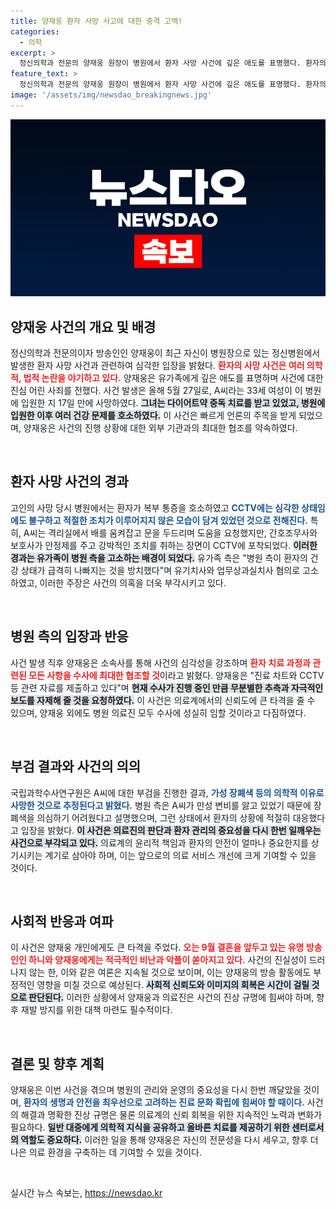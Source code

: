 ```yaml
---
title: 양재웅 환자 사망 사고에 대한 충격 고백!
categories:
  - 의학
excerpt: >
  정신의학과 전문의 양재웅 원장이 병원에서 환자 사망 사건에 깊은 애도를 표명했다. 환자의 안타까운 죽음 뒤엔 의료진의 방치 의혹이 제기되고 있어, 이번 사건을 둘러싼 진실이 궁금증을 자아낸다.
feature_text: >
  정신의학과 전문의 양재웅 원장이 병원에서 환자 사망 사건에 깊은 애도를 표명했다. 환자의 안타까운 죽음 뒤엔 의료진의 방치 의혹이 제기되고 있어, 이번 사건을 둘러싼 진실이 궁금증을 자아낸다.
image: '/assets/img/newsdao_breakingnews.jpg'
---
```


<p><img src="/assets/img/newsdao_breakingnews.jpg" alt="flaretime 속보" /></p>

<h2 data-ke-size="size26">양재웅 사건의 개요 및 배경</h2>

<p data-ke-size="size16">정신의학과 전문의이자 방송인인 양재웅이 최근 자신이 병원장으로 있는 정신병원에서 발생한 환자 사망 사건과 관련하여 심각한 입장을 밝혔다. <b><span style="color: #ee2323;">환자의 사망 사건은 여러 의학적, 법적 논란을 야기하고 있다.</span></b> 양재웅은 유가족에게 깊은 애도를 표명하며 사건에 대한 진심 어린 사죄를 전했다. 사건 발생은 올해 5월 27일로, A씨라는 33세 여성이 이 병원에 입원한 지 17일 만에 사망하였다. <b><span style="background-color: #21538527;">그녀는 다이어트약 중독 치료를 받고 있었고, 병원에 입원한 이후 여러 건강 문제를 호소하였다.</span></b> 이 사건은 빠르게 언론의 주목을 받게 되었으며, 양재웅은 사건의 진행 상황에 대한 외부 기관과의 최대한 협조를 약속하였다.</p>

<p data-ke-size="size16">&nbsp;</p>

<h2 data-ke-size="size26">환자 사망 사건의 경과</h2>

<p data-ke-size="size16">고인의 사망 당시 병원에서는 환자가 복부 통증을 호소하였고 <b><span style="color: #1a5490;">CCTV에는 심각한 상태임에도 불구하고 적절한 조치가 이루어지지 않은 모습이 담겨 있었던 것으로 전해진다.</span></b> 특히, A씨는 격리실에서 배를 움켜잡고 문을 두드리며 도움을 요청했지만, 간호조무사와 보호사가 안정제를 주고 강박적인 조치를 취하는 장면이 CCTV에 포착되었다. <b><span style="background-color: #21538527;">이러한 경과는 유가족이 병원 측을 고소하는 배경이 되었다.</span></b> 유가족 측은 "병원 측이 환자의 건강 상태가 급격히 나빠지는 것을 방치했다"며 유기치사와 업무상과실치사 혐의로 고소하였고, 이러한 주장은 사건의 의혹을 더욱 부각시키고 있다.</p>

<p data-ke-size="size16">&nbsp;</p>

<h2 data-ke-size="size26">병원 측의 입장과 반응</h2>

<p data-ke-size="size16">사건 발생 직후 양재웅은 소속사를 통해 사건의 심각성을 강조하며 <b><span style="color: #ee2323;">환자 치료 과정과 관련된 모든 사항을 수사에 최대한 협조할 것</span></b>이라고 밝혔다. 양재웅은 "진료 차트와 CCTV 등 관련 자료를 제출하고 있다"며 <b><span style="background-color: #21538527;">현재 수사가 진행 중인 만큼 무분별한 추측과 자극적인 보도를 자제해 줄 것을 요청하였다.</span></b> 이 사건은 의료계에서의 신뢰도에 큰 타격을 줄 수 있으며, 양재웅 외에도 병원 의료진 모두 수사에 성실히 임할 것이라고 다짐하였다.</p>

<p data-ke-size="size16">&nbsp;</p>

<h2 data-ke-size="size26">부검 결과와 사건의 의의</h2>

<p data-ke-size="size16">국립과학수사연구원은 A씨에 대한 부검을 진행한 결과, <b><span style="color: #1a5490;">가성 장폐색 등의 의학적 이유로 사망한 것으로 추정된다고 밝혔다.</span></b> 병원 측은 A씨가 만성 변비를 앓고 있었기 때문에 장폐색을 의심하기 어려웠다고 설명했으며, 그런 상태에서 환자의 상황에 적절히 대응했다고 입장을 밝혔다. <b><span style="background-color: #21538527;">이 사건은 의료진의 판단과 환자 관리의 중요성을 다시 한번 일깨우는 사건으로 부각되고 있다.</span></b> 의료계의 윤리적 책임과 환자의 안전이 얼마나 중요한지를 상기시키는 계기로 삼아야 하며, 이는 앞으로의 의료 서비스 개선에 크게 기여할 수 있을 것이다.</p>

<p data-ke-size="size16">&nbsp;</p>

<h2 data-ke-size="size26">사회적 반응과 여파</h2>

<p data-ke-size="size16">이 사건은 양재웅 개인에게도 큰 타격을 주었다. <b><span style="color: #ee2323;">오는 9월 결혼을 앞두고 있는 유명 방송인인 하니와 양재웅에게는 적극적인 비난과 악플이 쏟아지고 있다.</span></b> 사건의 진실성이 드러나지 않는 한, 이와 같은 여론은 지속될 것으로 보이며, 이는 양재웅의 방송 활동에도 부정적인 영향을 미칠 것으로 예상된다. <b><span style="background-color: #21538527;">사회적 신뢰도와 이미지의 회복은 시간이 걸릴 것으로 판단된다.</span></b> 이러한 상황에서 양재웅과 의료진은 사건의 진상 규명에 힘써야 하며, 향후 재발 방지를 위한 대책 마련도 필수적이다.</p>

<p data-ke-size="size16">&nbsp;</p>

<h2 data-ke-size="size26">결론 및 향후 계획</h2>

<p data-ke-size="size16">양재웅은 이번 사건을 겪으며 병원의 관리와 운영의 중요성을 다시 한번 깨달았을 것이며, <b><span style="color: #1a5490;">환자의 생명과 안전을 최우선으로 고려하는 진료 문화 확립에 힘써야 할 때이다.</span></b> 사건의 해결과 명확한 진상 규명은 물론 의료계의 신뢰 회복을 위한 지속적인 노력과 변화가 필요하다. <b><span style="background-color: #21538527;">일반 대중에게 의학적 지식을 공유하고 올바른 치료를 제공하기 위한 센터로서의 역할도 중요하다.</span></b> 이러한 일을 통해 양재웅은 자신의 전문성을 다시 세우고, 향후 더 나은 의료 환경을 구축하는 데 기여할 수 있을 것이다.</p>

<p data-ke-size="size16">&nbsp;</p>
실시간 뉴스 속보는, <a href="https://newsdao.kr" rel="dofollow">https://newsdao.kr</a>


